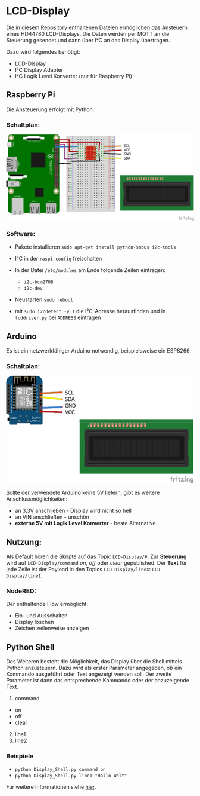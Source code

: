 # LCD-Display

Die in diesem Repository enthaltenen Dateien ermöglichen das Ansteuern eines HD44780 LCD-Displays.
Die Daten werden per MQTT an die Steuerung gesendet und dann über I²C an das Display übertragen.

Dazu wird folgendes benötigt:
  * LCD-Display
  * I²C Display Adapter
  * I²C Logik Level Konverter (nur für Raspberry Pi)

## Raspberry Pi
Die Ansteuerung erfolgt mit Python.

### Schaltplan:
![Schaltplan](/Raspberry_Pi_Python/schaltplan.png)

### Software:
  * Pakete installieren `sudo apt-get install python-smbus i2c-tools`
  * I²C in der `raspi-config` freischalten
  * In der Datei `/etc/modules` am Ende folgende Zeilen eintragen:
    * `i2c-bcm2708`
    * `i2c-dev`
  * Neustarten `sudo reboot`

  * mit `sudo i2cdetect -y 1` die I²C-Adresse herausfinden und in `lcddriver.py` bei `ADDRESS` eintragen

## Arduino
Es ist ein netzwerkfähiger Arduino notwendig, beispielsweise ein ESP8266.

### Schaltplan:
![Schaltplan](/LCD_Display_Arduino/schaltplan.png)

Sollte der verwendete Arduino keine 5V liefern, gibt es weitere Anschlussmöglichkeiten:
  * an 3,3V anschließen - Display wird nicht so hell
  * an VIN anschließen - unschön
  * __externe 5V mit Logik Level Konverter__ - beste Alternative

## Nutzung:
Als Default hören die Skripte auf das Topic `LCD-Display/#`.
Zur __Steuerung__ wird auf `LCD-Display/command` _on_, _off_ oder _clear_ gepublished.
Der __Text__ für jede Zeile ist der Payload in den Topics `LCD-Display/lineX`: `LCD-Display/line1`.

### NodeRED:
Der enthaltende Flow ermöglicht:
  * Ein- und Ausschalten
  * Display löschen
  * Zeichen zeilenweise anzeigen

## Python Shell
Des Weiteren besteht die Möglichkeit, das Display über die Shell mittels Python anzusteuern.
Dazu wird als erster Parameter angegeben, ob ein Kommando ausgeführt oder Text angezeigt werden soll.
Der zweite Parameter ist dann das entsprechende Kommando oder der anzuzeigende Text.

1. command
  * on
  * off
  * clear
2. line1
3. line2

### Beispiele
* `python Display_Shell.py command on`
* `python Display_Shell.py line1 "Hallo Welt"`


Für weitere Informationen siehe [hier](https://tutorials-raspberrypi.de/hd44780-lcd-display-per-i2c-mit-dem-raspberry-pi-ansteuern/).
